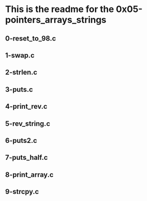 
<H1>This is the readme for the 0x05-pointers_arrays_strings
<H2> 0-reset_to_98.c
<H2> 1-swap.c
<H2> 2-strlen.c
<H2> 3-puts.c
<H2> 4-print_rev.c
<H2> 5-rev_string.c
<H2> 6-puts2.c
<H2> 7-puts_half.c
<H2> 8-print_array.c
<H2> 9-strcpy.c

